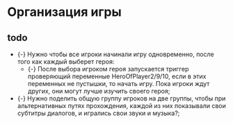 # Организация игры

## todo

* {-} Нужно чтобы все игроки начинали игру одновременно, после того как каждый выберет героя:
   * {-} После выбора игроком героя запускается триггер проверяющий переменные HeroOfPlayer2/9/10, если в этих переменных не пустышки, то начать игру. Пока игроки ждут других, они могут лучше изучить своего героя;
* {-} Нужно поделить общую группу игроков на две группы, чтобы при альтернативных путях прохождения, каждой из них показывали свои субтитры диалогов, и игрались свои звуки и музыка?;
